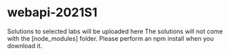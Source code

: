 # webapi-2021S1
Solutions to selected labs will be uploaded here  The solutions will not come with the [node_modules] folder. Please perform an npm install when you download it.

